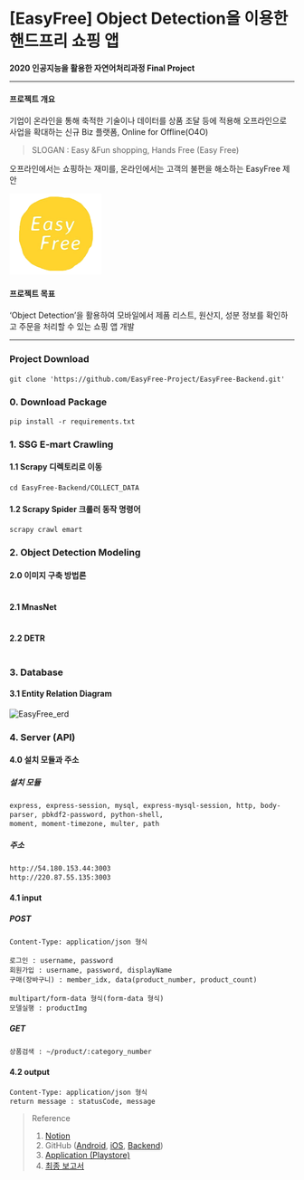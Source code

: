 # [EasyFree] Object Detection을 이용한 핸드프리 쇼핑 앱

**2020 인공지능을 활용한 자연어처리과정 Final Project**

------

#### 프로젝트 개요

기업이 온라인을 통해 축적한 기술이나 데이터를 상품 조달 등에 적용해 오프라인으로 사업을 확대하는 신규 Biz 플랫폼, Online for Offline(O4O)

> SLOGAN : Easy &Fun shopping, Hands Free (Easy Free)

오프라인에서는 쇼핑하는 재미를, 온라인에서는 고객의 불편을 해소하는 EasyFree 제안

![logo](./src/img/logo.png)

#### 프로젝트 목표

‘Object Detection’을 활용하여 모바일에서 제품 리스트, 원산지, 성분 정보를 확인하고 주문을 처리할 수 있는 쇼핑 앱 개발

------

### Project Download

```
git clone 'https://github.com/EasyFree-Project/EasyFree-Backend.git'
```



### 0. Download Package

```
pip install -r requirements.txt
```



### 1. SSG E-mart Crawling

#### 1.1 Scrapy 디렉토리로 이동

```
cd EasyFree-Backend/COLLECT_DATA
```

#### 1.2 Scrapy Spider 크롤러 동작 명령어

```
scrapy crawl emart
```



### 2. Object Detection Modeling

#### 2.0 이미지 구축 방법론

```

```

#### 2.1 MnasNet

```

```

#### 2.2 DETR

```

```



### 3. Database

#### 3.1 Entity Relation Diagram

![EasyFree_erd](https://user-images.githubusercontent.com/30308916/99019542-dd6f0380-259f-11eb-9415-39e7b23a9517.PNG)



### 4. Server (API)

#### 4.0 설치 모듈과 주소

##### 설치 모듈
```
express, express-session, mysql, express-mysql-session, http, body-parser, pbkdf2-password, python-shell,
moment, moment-timezone, multer, path
```

##### 주소
```
http://54.180.153.44:3003
http://220.87.55.135:3003
```

#### 4.1 input

##### POST
```
Content-Type: application/json 형식

로그인 : username, password
회원가입 : username, password, displayName
구매(장바구니) : member_idx, data(product_number, product_count)

multipart/form-data 형식(form-data 형식)
모델실행 : productImg
```

##### GET
```
상품검색 : ~/product/:category_number
```

#### 4.2 output

```
Content-Type: application/json 형식
return message : statusCode, message
```



> Reference
>
> 1. [Notion](https://www.notion.so/EasyFree-046515e567a74555b929ca4168579e16)
> 2. GitHub ([Android](https://github.com/EasyFree-Project/EasyFree-Android), [iOS](https://github.com/EasyFree-Project/EasyFree-iOS), [Backend](https://github.com/EasyFree-Project/EasyFree-Backend))
> 3. [Application (Playstore)](https://play.google.com/store/apps/details?id=com.sosin.easyfree)
> 4. [최종 보고서](https://drive.google.com/file/d/1pS-XlnIR-GEnt_eicvVs0ndYX__znosm/view?usp=sharing)
